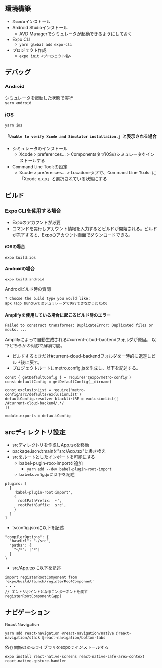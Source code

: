 ## 環境構築
- Xcodeインストール
- Android Studioインストール
  - AVD Managerでシミュレータが起動できるようにしておく
- Expo CLI
  - ```yarn global add expo-cli```
- プロジェクト作成
  - ```expo init <プロジェクト名>```

## デバッグ
### Android
シミュレータを起動した状態で実行  
```yarn android```

### iOS
```yarn ios```

#### 「```Unable to verify Xcode and Simulator installation.```」と表示される場合
- シミュレータのインストール
  - Xcode > preferences... > ComponentsタブiOSのシミュレータをインストールする
- Command Line Toolsの設定
  - Xcode > preferences... > Locationsタブで、Command Line Tools: に「Xcode x.x.x」と選択されている状態にする

## ビルド
### Expo CLIを使用する場合
- Expoのアカウントが必要
- コマンドを実行しアカウント情報を入力するとビルドが開始される。ビルドが完了すると、Expoのアカウント画面でダウンロードできる。

#### iOSの場合
```expo build:ios```

#### Androidの場合
```expo build:android```

Androidビルド時の質問
```
? Choose the build type you would like:
apk（app bundleではシュミレータで実行できなかったため）
```

#### Amplifyを使用している場合に起こるビルド時のエラー
```
Failed to construct transformer: DuplicateError: Duplicated files or mocks. ...
```
Amplifyによって自動生成される#current-cloud-backendフォルダが原因。
以下どちらかの対応で解消可能。
- ビルドするときだけ#current-cloud-backendフォルダを一時的に退避しビルド後に戻す。
- プロジェクトルートにmetro.config.jsを作成し、以下を記述する。
```
const { getDefaultConfig } = require('@expo/metro-config')
const defaultConfig = getDefaultConfig(__dirname)

const exclusionList = require('metro-config/src/defaults/exclusionList')
defaultConfig.resolver.blacklistRE = exclusionList([
/#current-cloud-backend/.*/
])

module.exports = defaultConfig
```

## srcディレクトリ設定
- srcディレクトリを作成しApp.tsxを移動
- package.jsonのmainを"src/App.tsx"に書き換え
- srcをルートとしたインポートを可能にする
  - babel-plugin-root-importを追加
    - ```yarn add --dev babel-plugin-root-import```
  - babel.config.jsに以下を記述
```
plugins: [
  [
    'babel-plugin-root-import',
    {
      rootPathPrefix: '~',
      rootPathSuffix: 'src',
    }
  ]
]
```
  - tsconfig.jsonに以下を記述
```
"compilerOptions": {
  "baseUrl": "./src",
  "paths": {
    "~/*": ["*"]
  }
}
```
  - src/App.tsxに以下を記述
```
import registerRootComponent from 'expo/build/launch/registerRootComponent'
・・・
// エントリポイントとなるコンポーネントを渡す
registerRootComponent(App)
```

## ナビゲーション
React Navigation
```
yarn add react-navigation @react-navigation/native @react-navigation/stack @react-navigation/bottom-tabs
```
依存関係のあるライブラリをexpoでインストールする
```
expo install react-native-screens react-native-safe-area-context react-native-gesture-handler
```